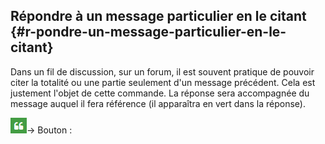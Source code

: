 ## Répondre à un message particulier en le citant {#r-pondre-un-message-particulier-en-le-citant}

Dans un fil de discussion, sur un forum, il est souvent pratique de pouvoir citer la totalité ou une partie seulement d&#039;un message précédent. Cela est justement l&#039;objet de cette commande. La réponse sera accompagnée du message auquel il fera référence (il apparaîtra en vert dans la réponse).

![](../assets/images76.png)→ Bouton :